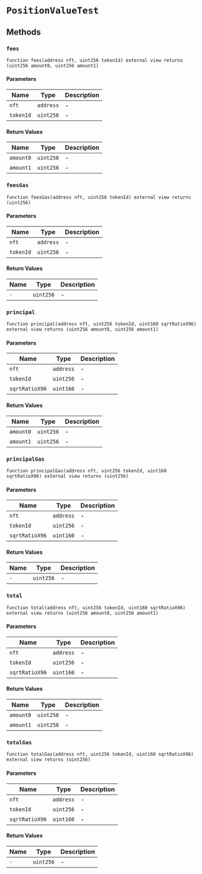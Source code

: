 
# `PositionValueTest`

    

    
## Methods
### `fees`
```solidity
function fees(address nft, uint256 tokenId) external view returns (uint256 amount0, uint256 amount1)
```

            

            
#### Parameters

| Name | Type | Description |
|---|---|---|
| `nft` | `address` | - |
| `tokenId` | `uint256` | - |

#### Return Values

| Name | Type | Description |
|---|---|---|
| `amount0` | `uint256` | - |
| `amount1` | `uint256` | - |

### `feesGas`
```solidity
function feesGas(address nft, uint256 tokenId) external view returns (uint256)
```

            

            
#### Parameters

| Name | Type | Description |
|---|---|---|
| `nft` | `address` | - |
| `tokenId` | `uint256` | - |

#### Return Values

| Name | Type | Description |
|---|---|---|
| `-` | `uint256` | - |

### `principal`
```solidity
function principal(address nft, uint256 tokenId, uint160 sqrtRatioX96) external view returns (uint256 amount0, uint256 amount1)
```

            

            
#### Parameters

| Name | Type | Description |
|---|---|---|
| `nft` | `address` | - |
| `tokenId` | `uint256` | - |
| `sqrtRatioX96` | `uint160` | - |

#### Return Values

| Name | Type | Description |
|---|---|---|
| `amount0` | `uint256` | - |
| `amount1` | `uint256` | - |

### `principalGas`
```solidity
function principalGas(address nft, uint256 tokenId, uint160 sqrtRatioX96) external view returns (uint256)
```

            

            
#### Parameters

| Name | Type | Description |
|---|---|---|
| `nft` | `address` | - |
| `tokenId` | `uint256` | - |
| `sqrtRatioX96` | `uint160` | - |

#### Return Values

| Name | Type | Description |
|---|---|---|
| `-` | `uint256` | - |

### `total`
```solidity
function total(address nft, uint256 tokenId, uint160 sqrtRatioX96) external view returns (uint256 amount0, uint256 amount1)
```

            

            
#### Parameters

| Name | Type | Description |
|---|---|---|
| `nft` | `address` | - |
| `tokenId` | `uint256` | - |
| `sqrtRatioX96` | `uint160` | - |

#### Return Values

| Name | Type | Description |
|---|---|---|
| `amount0` | `uint256` | - |
| `amount1` | `uint256` | - |

### `totalGas`
```solidity
function totalGas(address nft, uint256 tokenId, uint160 sqrtRatioX96) external view returns (uint256)
```

            

            
#### Parameters

| Name | Type | Description |
|---|---|---|
| `nft` | `address` | - |
| `tokenId` | `uint256` | - |
| `sqrtRatioX96` | `uint160` | - |

#### Return Values

| Name | Type | Description |
|---|---|---|
| `-` | `uint256` | - |


